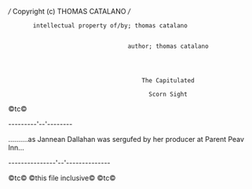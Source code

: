 */* Copyright (c) THOMAS CATALANO */*                  

           intellectual property of/by; thomas catalano
                             
                             
                                      author; thomas catalano
                                                        
                                    
                             
                             
                                          The Capitulated
                                          
                                            Scorn Sight

































©tc©




---------'--'--------

..........as Jannean Dallahan was sergufed by her producer at Parent Peav Inn...

---------------'--'--------------


©tc©
©this file inclusive©
©tc©
